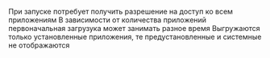 При запуске потребует получить разрешение на доступ ко всем приложениям
В зависимости от количества приложений первоначальная загрузука может занимать разное время
Выгружаются только установленные приложения, те предустановленные и системные не отображаются
